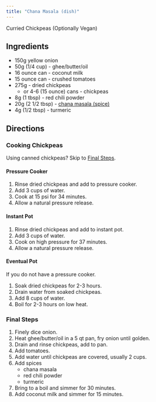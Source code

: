 ```yaml
---
title: "Chana Masala (dish)"
---
```


Curried Chickpeas (Optionally Vegan)

## Ingredients

* 150g yellow onion
* 50g (1/4 cup) - ghee/butter/oil
* 16 ounce can - coconut milk
* 15 ounce can - crushed tomatoes
* 275g - dried chickpeas
  * or 4-6 (15 ounce) cans - chickpeas
* 8g (1 tbsp) - red chili powder
* 20g (2 1/2 tbsp) - [chana masala (spice)](../chana-masala-spice)
* 4g (1/2 tbsp) - turmeric

## Directions

### Cooking Chickpeas

Using canned chickpeas? Skip to [Final Steps](#final-steps).

#### Pressure Cooker

1. Rinse dried chickpeas and add to pressure cooker.
1. Add 3 cups of water.
1. Cook at 15 psi for 34 minutes.
1. Allow a natural pressure release.

#### Instant Pot

1. Rinse dried chickpeas and add to instant pot.
1. Add 3 cups of water.
1. Cook on high pressure for 37 minutes.
1. Allow a natural pressure release.

#### Eventual Pot

If you do not have a pressure cooker.

1. Soak dried chickpeas for 2-3 hours.
1. Drain water from soaked chickpeas.
1. Add 8 cups of water.
1. Boil for 2-3 hours on low heat.

### Final Steps

1. Finely dice onion.
1. Heat ghee/butter/oil in a 5 qt pan, fry onion until golden.
1. Drain and rinse chickpeas, add to pan.
1. Add tomatoes.
1. Add water until chickpeas are covered, usually 2 cups.
1. Add spices
   * chana masala
   * red chili powder
   * turmeric
1. Bring to a boil and simmer for 30 minutes.
1. Add coconut milk and simmer for 15 minutes.
